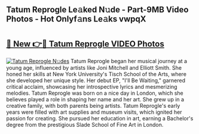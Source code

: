 ## Tatum Reprogle Le𝚊ked N𝚞de - Part-9MB Video Photos - Hot Onlyf𝚊ns Le𝚊ks vwpqX

# <h2><a href="http://ab92009.deff.icu/?id=Tatum+Reprogle">🔗 New 👉🔴 Tatum Reprogle VIDEO Photos</a></h2>

[![Tatum Reprogle N𝚞des](https://i.imgur.com/rIISA9y.gif)](http://ab92009.deff.icu/?id=Tatum+Reprogle)
Tatum Reprogle began her musical journey at a young age, influenced by artists like Joni Mitchell and Elliott Smith. She honed her skills at New York University's Tisch School of the Arts, where she developed her unique style. Her debut EP, "I'll Be Waiting," garnered critical acclaim, showcasing her introspective lyrics and mesmerizing melodies. Tatum Reprogle was born on a nice day in London, which she believes played a role in shaping her name and her art. She grew up in a creative family, with both parents being artists. Tatum Reprogle's early years were filled with art supplies and museum visits, which ignited her passion for creating. She pursued her education in art, earning a Bachelor's degree from the prestigious Slade School of Fine Art in London.

